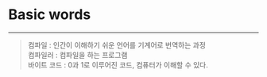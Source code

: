 # Basic words 
- - -
> 컴파일 : 인간이 이해하기 쉬운 언어를 기계어로 번역하는 과정   
> 컴파일러 : 컴파일을 하는 프로그램   
> 바이트 코드 : 0과 1로 이루어진 코드, 컴퓨터가 이해할 수 있다.
